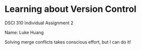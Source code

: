 # Learning about Version Control
DSCI 310 Individual Assignment 2

Name: Luke Huang

Solving merge conflicts takes conscious effort, but I can do it!
